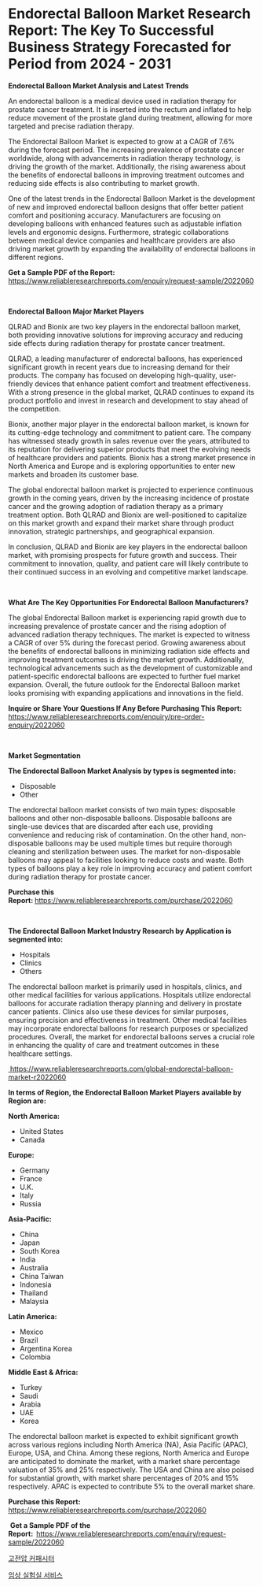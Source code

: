 <p><h1>Endorectal Balloon Market Research Report: The Key To Successful Business Strategy Forecasted for Period from 2024 - 2031</h1></p><p><strong>Endorectal Balloon Market Analysis and Latest Trends</strong></p>
<p><p>An endorectal balloon is a medical device used in radiation therapy for prostate cancer treatment. It is inserted into the rectum and inflated to help reduce movement of the prostate gland during treatment, allowing for more targeted and precise radiation therapy.</p><p>The Endorectal Balloon Market is expected to grow at a CAGR of 7.6% during the forecast period. The increasing prevalence of prostate cancer worldwide, along with advancements in radiation therapy technology, is driving the growth of the market. Additionally, the rising awareness about the benefits of endorectal balloons in improving treatment outcomes and reducing side effects is also contributing to market growth.</p><p>One of the latest trends in the Endorectal Balloon Market is the development of new and improved endorectal balloon designs that offer better patient comfort and positioning accuracy. Manufacturers are focusing on developing balloons with enhanced features such as adjustable inflation levels and ergonomic designs. Furthermore, strategic collaborations between medical device companies and healthcare providers are also driving market growth by expanding the availability of endorectal balloons in different regions.</p></p>
<p><strong>Get a Sample PDF of the Report:&nbsp;</strong> <a href="https://www.reliableresearchreports.com/enquiry/request-sample/2022060">https://www.reliableresearchreports.com/enquiry/request-sample/2022060</a></p>
<p>&nbsp;</p>
<p><strong>Endorectal Balloon Major Market Players</strong></p>
<p><p>QLRAD and Bionix are two key players in the endorectal balloon market, both providing innovative solutions for improving accuracy and reducing side effects during radiation therapy for prostate cancer treatment.</p><p>QLRAD, a leading manufacturer of endorectal balloons, has experienced significant growth in recent years due to increasing demand for their products. The company has focused on developing high-quality, user-friendly devices that enhance patient comfort and treatment effectiveness. With a strong presence in the global market, QLRAD continues to expand its product portfolio and invest in research and development to stay ahead of the competition.</p><p>Bionix, another major player in the endorectal balloon market, is known for its cutting-edge technology and commitment to patient care. The company has witnessed steady growth in sales revenue over the years, attributed to its reputation for delivering superior products that meet the evolving needs of healthcare providers and patients. Bionix has a strong market presence in North America and Europe and is exploring opportunities to enter new markets and broaden its customer base.</p><p>The global endorectal balloon market is projected to experience continuous growth in the coming years, driven by the increasing incidence of prostate cancer and the growing adoption of radiation therapy as a primary treatment option. Both QLRAD and Bionix are well-positioned to capitalize on this market growth and expand their market share through product innovation, strategic partnerships, and geographical expansion.</p><p>In conclusion, QLRAD and Bionix are key players in the endorectal balloon market, with promising prospects for future growth and success. Their commitment to innovation, quality, and patient care will likely contribute to their continued success in an evolving and competitive market landscape.</p></p>
<p>&nbsp;</p>
<p><strong>What Are The Key Opportunities For Endorectal Balloon Manufacturers?</strong></p>
<p><p>The global Endorectal Balloon market is experiencing rapid growth due to increasing prevalence of prostate cancer and the rising adoption of advanced radiation therapy techniques. The market is expected to witness a CAGR of over 5% during the forecast period. Growing awareness about the benefits of endorectal balloons in minimizing radiation side effects and improving treatment outcomes is driving the market growth. Additionally, technological advancements such as the development of customizable and patient-specific endorectal balloons are expected to further fuel market expansion. Overall, the future outlook for the Endorectal Balloon market looks promising with expanding applications and innovations in the field.</p></p>
<p><strong>Inquire or Share Your Questions If Any Before Purchasing This Report:</strong> <a href="https://www.reliableresearchreports.com/enquiry/pre-order-enquiry/2022060">https://www.reliableresearchreports.com/enquiry/pre-order-enquiry/2022060</a></p>
<p>&nbsp;</p>
<p><strong>Market Segmentation</strong></p>
<p><strong>The Endorectal Balloon Market Analysis by types is segmented into:</strong></p>
<p><ul><li>Disposable</li><li>Other</li></ul></p>
<p><p>The endorectal balloon market consists of two main types: disposable balloons and other non-disposable balloons. Disposable balloons are single-use devices that are discarded after each use, providing convenience and reducing risk of contamination. On the other hand, non-disposable balloons may be used multiple times but require thorough cleaning and sterilization between uses. The market for non-disposable balloons may appeal to facilities looking to reduce costs and waste. Both types of balloons play a key role in improving accuracy and patient comfort during radiation therapy for prostate cancer.</p></p>
<p><strong>Purchase this Report:&nbsp;</strong><a href="https://www.reliableresearchreports.com/purchase/2022060">https://www.reliableresearchreports.com/purchase/2022060</a></p>
<p>&nbsp;</p>
<p><strong>The Endorectal Balloon Market Industry Research by Application is segmented into:</strong></p>
<p><ul><li>Hospitals</li><li>Clinics</li><li>Others</li></ul></p>
<p><p>The endorectal balloon market is primarily used in hospitals, clinics, and other medical facilities for various applications. Hospitals utilize endorectal balloons for accurate radiation therapy planning and delivery in prostate cancer patients. Clinics also use these devices for similar purposes, ensuring precision and effectiveness in treatment. Other medical facilities may incorporate endorectal balloons for research purposes or specialized procedures. Overall, the market for endorectal balloons serves a crucial role in enhancing the quality of care and treatment outcomes in these healthcare settings.</p></p>
<p><a href="https://www.reliableresearchreports.com/global-endorectal-balloon-market-r2022060">&nbsp;https://www.reliableresearchreports.com/global-endorectal-balloon-market-r2022060</a></p>
<p><strong>In terms of Region, the Endorectal Balloon Market Players available by Region are:</strong></p>
<p>
    <p> <strong> North America: </strong>
        <ul>
            <li>United States</li>
            <li>Canada</li>
        </ul>
        </p> 
    <p> <strong> Europe: </strong>
        <ul>
            <li>Germany</li>
            <li>France</li>
            <li>U.K.</li>
            <li>Italy</li>
            <li>Russia</li>
        </ul>
        </p> 
    <p> <strong> Asia-Pacific: </strong>
        <ul>
            <li>China</li>
            <li>Japan</li>
            <li>South Korea</li>
            <li>India</li>
            <li>Australia</li>
            <li>China Taiwan</li>
            <li>Indonesia</li>
            <li>Thailand</li>
            <li>Malaysia</li>
        </ul>
        </p> 
    <p> <strong> Latin America: </strong>
        <ul>
            <li>Mexico</li>
            <li>Brazil</li>
            <li>Argentina Korea</li>
            <li>Colombia</li>
        </ul>
        </p> 
    <p> <strong> Middle East & Africa: </strong>
        <ul>
            <li>Turkey</li>
            <li>Saudi</li>
            <li>Arabia</li>
            <li>UAE</li>
            <li>Korea</li>
        </ul>
    </p>
    </p>
<p><p>The endorectal balloon market is expected to exhibit significant growth across various regions including North America (NA), Asia Pacific (APAC), Europe, USA, and China. Among these regions, North America and Europe are anticipated to dominate the market, with a market share percentage valuation of 35% and 25% respectively. The USA and China are also poised for substantial growth, with market share percentages of 20% and 15% respectively. APAC is expected to contribute 5% to the overall market share.</p></p>
<p><strong>Purchase this Report: </strong><a href="https://www.reliableresearchreports.com/purchase/2022060">https://www.reliableresearchreports.com/purchase/2022060</a></p>
<p>&nbsp;<strong>Get a Sample PDF of the Report:&nbsp;&nbsp;</strong><a href="https://www.reliableresearchreports.com/enquiry/request-sample/2022060">https://www.reliableresearchreports.com/enquiry/request-sample/2022060</a></p>
<p><strong></strong></p>
<p><p><a href="https://medium.com/@raymondietrich7892023/%EA%B3%A0%EC%A0%84%EC%95%95-%EC%BD%98%EB%8D%B4%EC%84%9C-%EC%8B%9C%EC%9E%A5-%EB%B6%84%EC%84%9D-%EA%B8%80%EB%A1%9C%EB%B2%8C-%EC%82%B0%EC%97%85-%EC%A0%84%EB%A7%9D-%EB%B0%8F-%EC%98%88%EC%B8%A1-2024-2031-aee10e9ae50f">고전압 커패시터</a></p><p><a href="https://medium.com/@hulk678678/%EC%9E%84%EC%83%81-%EA%B2%80%EC%82%AC%EC%8B%A4-%EC%8B%9C%EC%9E%A5-%EC%84%B1%EA%B3%B5%EC%A0%81%EC%9D%B8-%EB%B9%84%EC%A6%88%EB%8B%88%EC%8A%A4-%EC%A0%84%EB%9E%B5%EC%9D%98-%EC%97%B4%EC%87%A0-2031%EB%85%84%EA%B9%8C%EC%A7%80-%EC%98%88%EC%B8%A1-2bfc54292562">임상 실험실 서비스</a></p></p>